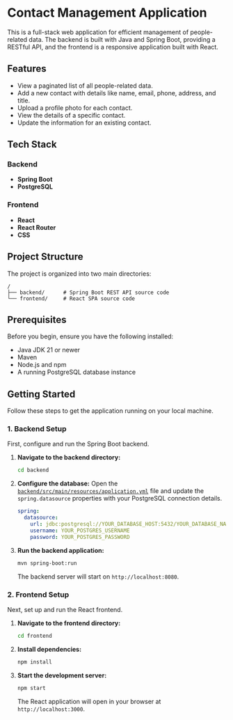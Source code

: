 # Contact Management Application

This is a full-stack web application for efficient management of people-related data. The backend is built with Java and Spring Boot, providing a RESTful API, and the frontend is a responsive application built with React.

## Features

*   View a paginated list of all people-related data.
*   Add a new contact with details like name, email, phone, address, and title.
*   Upload a profile photo for each contact.
*   View the details of a specific contact.
*   Update the information for an existing contact.

## Tech Stack

### Backend

*   **Spring Boot**
*   **PostgreSQL**

### Frontend

*   **React**
*   **React Router**
*   **CSS**

## Project Structure

The project is organized into two main directories:

```
/
├── backend/      # Spring Boot REST API source code
└── frontend/     # React SPA source code
```

## Prerequisites

Before you begin, ensure you have the following installed:

*   Java JDK 21 or newer
*   Maven
*   Node.js and npm
*   A running PostgreSQL database instance

## Getting Started

Follow these steps to get the application running on your local machine.

### 1. Backend Setup

First, configure and run the Spring Boot backend.

1.  **Navigate to the backend directory:**
    ```sh
    cd backend
    ```

2.  **Configure the database:**
    Open the [`backend/src/main/resources/application.yml`](backend/src/main/resources/application.yml) file and update the `spring.datasource` properties with your PostgreSQL connection details.

    ```yml
    spring:
      datasource:
        url: jdbc:postgresql://YOUR_DATABASE_HOST:5432/YOUR_DATABASE_NAME
        username: YOUR_POSTGRES_USERNAME
        password: YOUR_POSTGRES_PASSWORD
    ```

3.  **Run the backend application:**
    ```sh
    mvn spring-boot:run
    ```
    The backend server will start on `http://localhost:8080`.

### 2. Frontend Setup

Next, set up and run the React frontend.

1.  **Navigate to the frontend directory:**
    ```sh
    cd frontend
    ```

2.  **Install dependencies:**
    ```sh
    npm install
    ```

3.  **Start the development server:**
    ```sh
    npm start
    ```
    The React application will open in your browser at `http://localhost:3000`.

